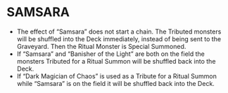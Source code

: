 
# SAMSARA

*   The effect of “Samsara” does not start a chain. The Tributed monsters will be shuffled into the Deck immediately, instead of being sent to the Graveyard. Then the Ritual Monster is Special Summoned.
*   If “Samsara” and “Banisher of the Light” are both on the field the monsters Tributed for a Ritual Summon will be shuffled back into the Deck.
*   If “Dark Magician of Chaos” is used as a Tribute for a Ritual Summon while “Samsara” is on the field it will be shuffled back into the Deck.

  